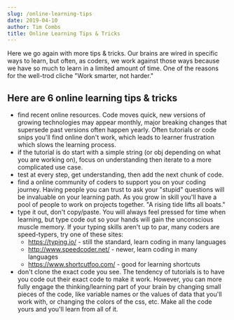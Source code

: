 ```yaml
---
slug: /online-learning-tips
date: 2019-04-10
author: Tim Combs
title: Online Learning Tips & Tricks
---
```


Here we go again with more tips & tricks. Our brains are wired in specific ways to learn, but often, as coders, we work against those ways because we have so much to learn in a limited amount of time. One of the reasons for the well-trod cliche "Work smarter, not harder."

## Here are 6 online learning tips & tricks
- find recent online resources. Code moves quick, new versions of growing technologies may appear monthly, major breaking changes that supersede past versions often happen yearly. Often tutorials or code snips you'll find online don't work, which leads to learner frustration which slows the learning process.
- if the tutorial is do start with a simple string (or obj depending on what you are working on), focus on understanding then iterate to a more complicated use case. 
- test at every step, get understanding, then add the next chunk of code. 
- find a online community of coders to support you on your coding journey. Having people you can trust to ask your "stupid" questions will be invaluable on your learning path. As you grow in skill you'll have a pool of people to work on projects together. "A rising tide lifts all boats."
- type it out, don't copy/paste. You will always feel pressed for time when learning, but type code out so your hands will gain the unconscious muscle memory. If your typing skills aren't up to par, many coders are speed-typers, try one of these sites:
  - https://typing.io/ - still the standard, learn coding in many languages
  - http://www.speedcoder.net/ - newer, learn coding in many languages
  - https://www.shortcutfoo.com/ - good for learning shortcuts
- don't clone the exact code you see. The tendency of tutorials is to have you code out their exact code to make it work. However, you can more fully engage the thinking/learning part of your brain by changing small pieces of the code, like variable names or the values of data that you'll work with, or changing the colors of the css, etc. Make all the code yours and you'll learn from all of it.